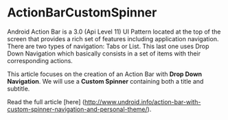 ActionBarCustomSpinner
======================

Android Action Bar is a 3.0 (Api Level 11) UI Pattern located at the top of the screen that provides a rich set of features including application navigation. 
There are two types of navigation: Tabs or List. This last one uses Drop Down Navigation which basically consists in a set of items with their corresponding actions.
 
This article focuses on the creation of an Action Bar with **Drop Down Navigation**. 
We will use a **Custom Spinner** containing both a title and subtitle.

Read the full article [here] (http://www.undroid.info/action-bar-with-custom-spinner-navigation-and-personal-theme/).
